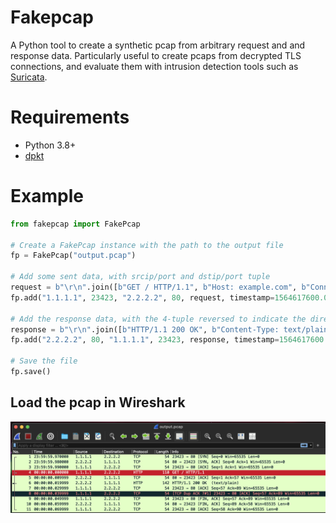 # Fakepcap

A Python tool to create a synthetic pcap from arbitrary request and and response data. Particularly useful to create pcaps from decrypted TLS connections, and evaluate them with intrusion detection tools such as [Suricata](https://suricata.io).

# Requirements
* Python 3.8+
* [dpkt](https://github.com/kbandla/dpkt/)

# Example

```python
from fakepcap import FakePcap

# Create a FakePcap instance with the path to the output file
fp = FakePcap("output.pcap")

# Add some sent data, with srcip/port and dstip/port tuple
request = b"\r\n".join([b"GET / HTTP/1.1", b"Host: example.com", b"Connection: close", b"", b""])
fp.add("1.1.1.1", 23423, "2.2.2.2", 80, request, timestamp=1564617600.0)

# Add the response data, with the 4-tuple reversed to indicate the direction
response = b"\r\n".join([b"HTTP/1.1 200 OK", b"Content-Type: text/plain", b"Content-Length: 20", b"", b"Sure! Here's some data!"])
fp.add("2.2.2.2", 80, "1.1.1.1", 23423, response, timestamp=1564617600.0)

# Save the file
fp.save()
```

## Load the pcap in Wireshark
[![Wireshark showing the pcap](wireshark.png)](wireshark.png)
